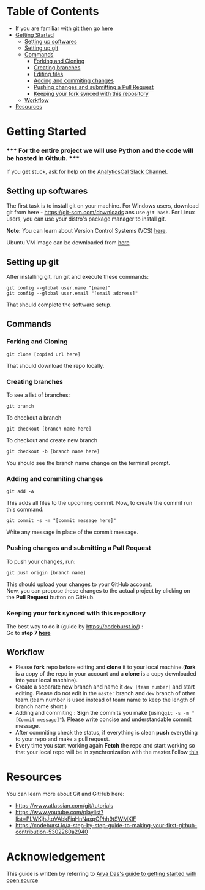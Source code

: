 # Table of Contents

- If you are familiar with git then go [here](#workflow)
- [Getting Started](#getting-started)
    - [Setting up softwares](#setting-up-softwares)
    - [Setting up git](#setting-up-git)
    - [Commands](#commands)
        - [Forking and Cloning](#forking-and-cloning)
        - [Creating branches](#making-branches)
        - [Editing files](#editing-files)
        - [Adding and commiting changes](#adding-and-commiting-changes)
        - [Pushing changes and submitting a Pull Request](#pushing-changes-and-submitting-a-pull-request)
        - [Keeping your fork synced with this repository](#Keeping-your-fork-synced-with-this-repository)
    - [Workflow](#workflow)
- [Resources](#resources)

# Getting Started

### *** For the entire project we will use Python and the code will be hosted in Github. ***

If you get stuck, ask for help on the [AnalyticsCal Slack Channel](https://analyticscal.slack.com/).

## Setting up softwares

The first task is to install git on your machine. For Windows users, download git from here - https://git-scm.com/downloads ans use `git bash`. For Linux users, you can use your distro's package manager to install git.

**Note:** You can learn about Version Control Systems (VCS) [here](https://www.atlassian.com/git/tutorials/what-is-version-control).

Ubuntu VM image can be downloaded from [here](https://www.dropbox.com/sh/ixamttjhpjxtxy8/AABS6e4llSZCKkNxFpPEqZ5ta?dl=0)

## Setting up git

After installing git, run git and execute these commands:

```
git config --global user.name "[name]"
git config --global user.email "[email address]"
```

That should complete the software setup.

## Commands
### Forking and Cloning

```
git clone [copied url here]
```

That should download the repo locally.

### Creating branches

To see a list of branches:

```
git branch
```

To checkout a branch

```
git checkout [branch name here]
```

To checkout and create new branch

```
git checkout -b [branch name here]
```

You should see the branch name change on the terminal prompt.

### Adding and commiting changes

```
git add -A 
```

This adds all files to the upcoming commit. Now, to create the commit run this command:

```
git commit -s -m "[commit message here]"
```

Write any message in place of the commit message.

### Pushing changes and submitting a Pull Request

To push your changes, run:

```
git push origin [branch name]
```

This should upload your changes to your GitHub account. \
Now, you can propose these changes to the actual project by clicking on the **Pull Request** button on GitHub.

### Keeping your fork synced with this repository
The best way to do it (guide by https://codeburst.io/) :\
Go to **step 7 [here](https://codeburst.io/a-step-by-step-guide-to-making-your-first-github-contribution-5302260a2940)**

## Workflow

- Please **fork** repo before editing and **clone** it to your local machine.(**fork** is a copy of the repo in your account and a **clone** is a copy downloaded into your local machine).
- Create a separate new branch and name it `dev [team number]` and start editing. Please do not edit in the `master` branch and `dev` branch of other team.(team number is used instead of team name to keep the length of branch name short.)
- Adding and commiting : **Sign** the commits you make (using`git -s -m "[Commit message]"`). Please write concise and understandable commit message.
- After commiting check the status, if everything is clean **push** everything to your repo and make a pull request.
- Every time you start working again **Fetch** the repo and start working so that your local repo will be in synchronization with the master.Follow [this](#Keeping-your-fork-synced-with-this-repository)

# Resources

You can learn more about Git and GitHub here:

- https://www.atlassian.com/git/tutorials
- https://www.youtube.com/playlist?list=PLWKjhJtqVAbkFiqHnNaxpOPhh9tSWMXIF 
- https://codeburst.io/a-step-by-step-guide-to-making-your-first-github-contribution-5302260a2940

# Acknowledgement

This guide is written by referring to [Arya Das's guide to getting started with open source](https://github.com/aryadas98/Getting-Started)
